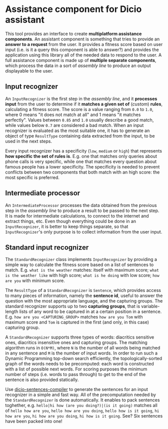 # Assistance component for Dicio assistant
This tool provides an interface to create **multiplatform assistance components**. An assistant component is something that tries to provide an **answer to a request** from the user. It provides a fitness score based on user input (i.e. is it a query this component is able to answer?) and provides the application using this library all of the needed data to respond to the user. A full assistance component is made up of **multiple separate components**, which process the data in a sort of *assembly line* to produce an output displayable to the user.

## Input recognizer
An `InputRecognizer` is the first step in the *assembly line*, and it **processes input** from the user to determine if it **matches a given set of** (*custom*) **rules**, calculating a fitness score. The score is a value ranging from `0.0` to `1.0`, where 0 means "it does not match at all" and 1 means "it matches perfectly". Values between `0.85` and `1.0` usually describe a good match, while values below `0.7` are considered a bad match. When an input recognizer is evaluated as the most suitable one, it has to generate an object of type `ResultType` containing data extracted from the input, to be used in the next steps.

Every input recognizer has a specificity (`low`, `medium` or `high`) that represents **how specific the set of rules is**. E.g. one that matches only queries about phone calls is very specific, while one that matches every question about famous people has a lower specificity. The specificity is needed to prevent conflicts between two components that both match with an high score: the most specific is preferred.

## Intermediate processor
An `IntermediateProcessor` processes the data obtained from the previous step in the *assembly line* to produce a result to be passed to the next step. It is made for intermediate calculations, to connect to the internet and extract things, etc. Even though everything could be done in an `InputRecognizer`, it is better to keep things separate, so that `InputRecognizer`'s only purpose is to collect information from the user input.

## Standard input recognizer
The `StandardRecognizer` class implements `InputRecognizer` by providing a simple way to calculate the fitness score based on a list of sentences to match. E.g. `what is the weather` matches: itself with maximum score; `what is the weather like` with high score; `what is he doing` with low score; `how are you` with minimum score.

The `ResultType` of a `StandardRecognizer` is `Sentence`, which provides access to many pieces of information, namely the **sentence id**, useful to answer the question with the most appropriate language, and the capturing groups. The standard recognizer supports up to two **capturing groups**, that is variable-length lists of any word to be captured in at a certain position in a sentence. E.g. `how are you <CAPTURING_GROUP>` matches `how are you Tom` with maximum score and `Tom` is captured in the first (and only, in this case) capturing group.

A `StandardRecognizer` supports three types of words: diacritics sensitive ones, diacritics insensitive ones and capturing groups. The matching algorithm runs in `O(N*M)`, where `N` is the number of all words being matched in any sentence and `M` is the number of input words. In order to run such a Dynamic Programming top-down search efficiently, the topologically-sorted graph of the words needs to be precomputed: each word is constructed with a list of possible next words. For scoring purposes the minimum number of steps (i.e. words to pass through) to get to the end of the sentence is also provided statically.

Use [dicio-sentences-compiler](https://github.com/Stypox/dicio-sentences-compiler) to generate the sentences for an input recognizer in a simple and fast way. All of the precomputation needed by the `StandardRecognizer` is done automatically. It enables to pack sentences toghether, e.g. `hello|hi how (are you doing?)|(is it going)` matches all of `hello how are you`, `hello how are you doing`, `hello how is it going`, `hi how are you`, `hi how are you doing`, `hi how is it going`. See? Six sentences have been packed into one!
